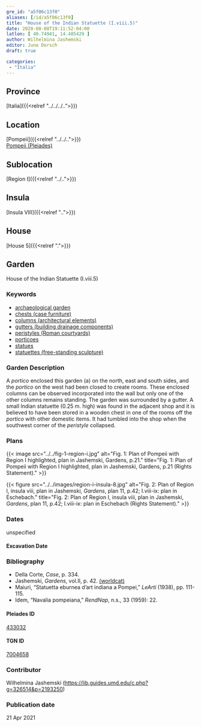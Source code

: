 ```yaml
---
gre_id: "a5f06c13f0"
aliases: [/id/a5f06c13f0]
title: "House of the Indian Statuette (I.viii.5)"
date: 2020-08-08T19:11:52-04:00
latlon: [ 40.74941, 14.485429 ]
author: Wilhelmina Jashemski
editor: June Dorsch
draft: true

categories:
 - "Italia"
---
```


## Province

[Italia]({{<relref "../../../..">}})

## Location

[Pompeii]({{<relref "../../..">}}) \
[Pompeii (Pleiades)](https://pleiades.stoa.org/places/433032)

## Sublocation

[Region I]({{<relref "../..">}})

<!--### Sublocation Description-->

<!-- DESCRIPTION -->

## Insula

[Insula VIII]({{<relref "..">}})

## House

[House 5]({{<relref ".">}})

## Garden

House of the Indian Statuette (I.viii.5)

### Keywords

- [archaeological garden](#)
- [chests (case furniture)](http://vocab.getty.edu/page/aat/300038992)
- [columns (architectural elements)](http://vocab.getty.edu/page/aat/300001571)
- [gutters (building drainage components)](http://vocab.getty.edu/page/aat/300052565)
- [peristyles (Roman courtyards)](http://vocab.getty.edu/page/aat/300004029)
- [porticoes](http://vocab.getty.edu/page/aat/300004145)
- [statues](http://vocab.getty.edu/page/aat/300047600)
- [statuettes (free-standing sculpture)](http://vocab.getty.edu/page/aat/300312262)

### Garden Description

A *portico* enclosed this garden (a) on the north, east and south sides, and the *portico* on the west had been closed to create rooms. These enclosed columns can be observed incorporated into the wall but only one of the other columns remains standing. The garden was surrounded by a gutter. A small Indian statuette (0.25 m. high) was found in the adjacent shop and it is believed to have been stored in a wooden chest in one of the rooms off the *portico* with other domestic items. It had tumbled into the shop when the southwest corner of the *peristyle* collapsed.

<!--### Maps-->

<!--
OLD WAY (DO NOT USE)
![alt_text](../../images/image_name.ext)
*CAPTION*

NEW WAY ↓↓↓↓
{{< figure src="../../images/image_name.ext" alt="ALT_TEXT" title="CAPTION" >}}
-->

### Plans

{{< image src="../../fig-1-region-i.jpg" alt="Fig. 1: Plan of Pompeii with Region I highlighted, plan in Jashemski, Gardens, p.21." title="Fig. 1: Plan of Pompeii with Region I highlighted, plan in Jashemski, Gardens, p.21 (Rights Statement)." >}}

{{< figure src="../../images/region-i-insula-8.jpg" alt="Fig. 2: Plan of Region I, insula viii, plan in Jashemski, *Gardens*, plan 11, p.42; I.viii-ix: plan in Eschebach." title="Fig. 2: Plan of Region I, insula viii, plan in Jashemski, *Gardens*, plan 11, p.42; I.viii-ix: plan in Eschebach (Rights Statement)." >}}

<!--### Images-->

### Dates

unspecified

#### Excavation Date


### Bibliography

* Della Corte, *Case*, p. 334.
* Jashemski, *Gardens*, vol.II, p. 42. [(worldcat)](http://www.worldcat.org/oclc/921816405)
* Maiuri, “Statuetta eburnea d’art indiana a Pompei,” *LeArti* (1938), pp. 111-115.
* Idem, “Navalia pompeiana,” *RendNap*, n.s., 33 (1959): 22.

<!--#### Periodo ID-->

<!-- [PERIODO_ID](https://pleiades.stoa.org/places/PLEIADES_ID) -->

#### Pleiades ID

[433032](https://pleiades.stoa.org/places/433032)

#### TGN ID

[7004658](http://vocab.getty.edu/page/tgn/7004658)

### Contributor

Wilhelmina Jashemski (https://lib.guides.umd.edu/c.php?g=326514&p=2193250)

### Publication date


21 Apr 2021

<!--### Related articles-->

<!-- Links to other related articles. Leave blank for now -->